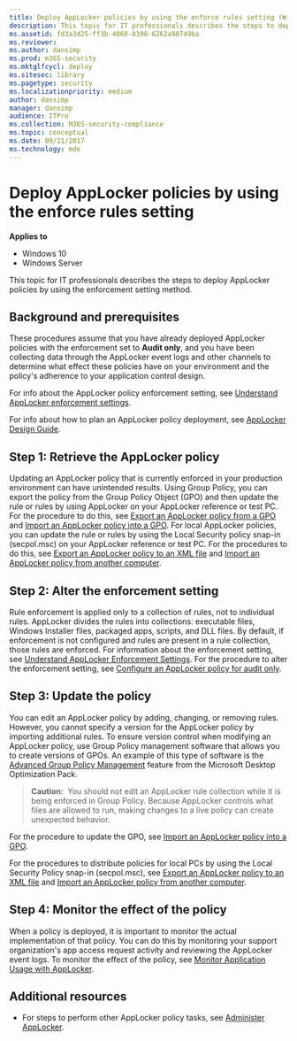 ```yaml
---
title: Deploy AppLocker policies by using the enforce rules setting (Windows 10)
description: This topic for IT professionals describes the steps to deploy AppLocker policies by using the enforcement setting method.
ms.assetid: fd3a3d25-ff3b-4060-8390-6262a90749ba
ms.reviewer: 
ms.author: dansimp
ms.prod: m365-security
ms.mktglfcycl: deploy
ms.sitesec: library
ms.pagetype: security
ms.localizationpriority: medium
author: dansimp
manager: dansimp
audience: ITPro
ms.collection: M365-security-compliance
ms.topic: conceptual
ms.date: 09/21/2017
ms.technology: mde
---
```


# Deploy AppLocker policies by using the enforce rules setting

**Applies to**
- Windows 10
- Windows Server

This topic for IT professionals describes the steps to deploy AppLocker policies by using the enforcement setting method.

## Background and prerequisites

These procedures assume that you have already deployed AppLocker policies with the enforcement set to **Audit only**, and you have been collecting data through the AppLocker event logs and other channels to determine what effect these policies have on your environment and the policy's adherence to your application control design.

For info about the AppLocker policy enforcement setting, see [Understand AppLocker enforcement settings](understand-applocker-enforcement-settings.md).

For info about how to plan an AppLocker policy deployment, see [AppLocker Design Guide](applocker-policies-design-guide.md).

## Step 1: Retrieve the AppLocker policy

Updating an AppLocker policy that is currently enforced in your production environment can have unintended results. Using Group Policy, you can export the policy from the Group Policy Object (GPO) and then update the rule or rules by using AppLocker on your AppLocker reference or test PC. For the procedure to do this, see [Export an AppLocker policy from a GPO](export-an-applocker-policy-from-a-gpo.md) and [Import an AppLocker policy into a GPO](import-an-applocker-policy-into-a-gpo.md). For local AppLocker policies, you can update the rule or rules by using the Local Security policy snap-in (secpol.msc) on your AppLocker reference or test PC. For the procedures to do this, see [Export an AppLocker policy to an XML file](export-an-applocker-policy-to-an-xml-file.md) and [Import an AppLocker policy from another computer](import-an-applocker-policy-from-another-computer.md).

## Step 2: Alter the enforcement setting

Rule enforcement is applied only to a collection of rules, not to individual rules. AppLocker divides the rules into collections: executable files, Windows Installer files, packaged apps, scripts, and DLL files. By default, if enforcement is not configured and rules are present in a rule collection, those rules are enforced. For information about the enforcement setting, see [Understand AppLocker Enforcement Settings](understand-applocker-enforcement-settings.md). For the procedure to alter the enforcement setting, see [Configure an AppLocker policy for audit only](configure-an-applocker-policy-for-audit-only.md).

## Step 3: Update the policy

You can edit an AppLocker policy by adding, changing, or removing rules. However, you cannot specify a version for the AppLocker policy by importing additional rules. To ensure version control when modifying an AppLocker policy, use Group Policy management software that allows you to create versions of GPOs. An example of this type of software is the [Advanced Group Policy Management](https://go.microsoft.com/fwlink/p/?LinkId=145013) feature from the 
Microsoft Desktop Optimization Pack.

>**Caution:**  You should not edit an AppLocker rule collection while it is being enforced in Group Policy. Because AppLocker controls what files are allowed to run, making changes to a live policy can create unexpected behavior.
 
For the procedure to update the GPO, see [Import an AppLocker policy into a GPO](import-an-applocker-policy-into-a-gpo.md).

For the procedures to distribute policies for local PCs by using the Local Security Policy snap-in (secpol.msc), see [Export an AppLocker policy to an XML file](export-an-applocker-policy-to-an-xml-file.md) and [Import an AppLocker policy from another computer](import-an-applocker-policy-from-another-computer.md).

## Step 4: Monitor the effect of the policy

When a policy is deployed, it is important to monitor the actual implementation of that policy. You can do this by monitoring your support organization's app access request activity and reviewing the AppLocker event logs. To monitor the effect of the policy, see [Monitor Application Usage with AppLocker](monitor-application-usage-with-applocker.md).

## Additional resources

-   For steps to perform other AppLocker policy tasks, see [Administer AppLocker](administer-applocker.md).
 
 
